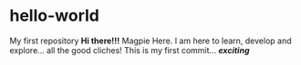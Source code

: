 # hello-world
My first repository
**Hi there!!!**
Magpie Here. I am here to learn, develop and explore... all the good cliches!
This is my first commit... ***exciting***
